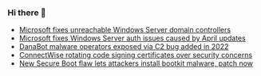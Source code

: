 ### Hi there 👋

<!--START_SECTION:feed-->
* [Microsoft fixes unreachable Windows Server domain controllers](https://www.bleepingcomputer.com/news/microsoft/microsoft-fixes-unreachable-windows-server-domain-controllers/)
* [Microsoft fixes Windows Server auth issues caused by April updates](https://www.bleepingcomputer.com/news/microsoft/microsoft-fixes-windows-server-auth-issues-caused-by-april-updates/)
* [DanaBot malware operators exposed via C2 bug added in 2022](https://www.bleepingcomputer.com/news/security/danabot-malware-operators-exposed-via-c2-bug-added-in-2022/)
* [ConnectWise rotating code signing certificates over security concerns](https://www.bleepingcomputer.com/news/security/connectwise-rotating-code-signing-certificates-over-security-concerns/)
* [New Secure Boot flaw lets attackers install bootkit malware, patch now](https://www.bleepingcomputer.com/news/security/new-secure-boot-flaw-lets-attackers-install-bootkit-malware-patch-now/)
<!--END_SECTION:feed-->

<!--
**frankenk/frankenk** is a ✨ _special_ ✨ repository because its `README.md` (this file) appears on your GitHub profile.

Here are some ideas to get you started:

- 🔭 I’m currently working on ...
- 🌱 I’m currently learning ...
- 👯 I’m looking to collaborate on ...
- 🤔 I’m looking for help with ...
- 💬 Ask me about ...
- 📫 How to reach me: ...
- 😄 Pronouns: ...
- ⚡ Fun fact: ...
-->




